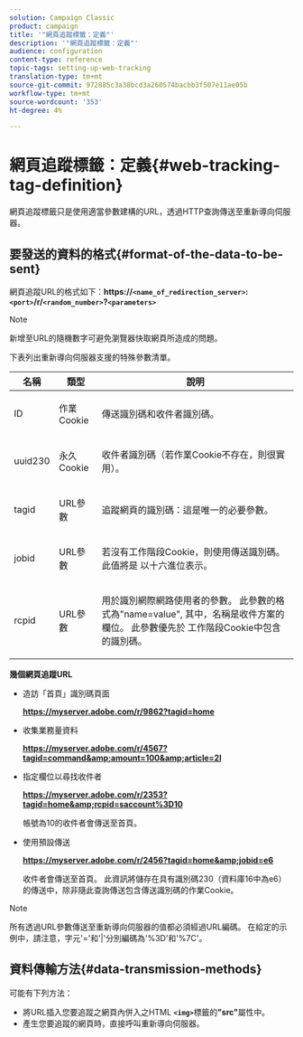 ```yaml
---
solution: Campaign Classic
product: campaign
title: '"網頁追蹤標籤：定義"'
description: '"網頁追蹤標籤：定義"'
audience: configuration
content-type: reference
topic-tags: setting-up-web-tracking
translation-type: tm+mt
source-git-commit: 972885c3a38bcd3a260574bacbb3f507e11ae05b
workflow-type: tm+mt
source-wordcount: '353'
ht-degree: 4%

---
```



# 網頁追蹤標籤：定義{#web-tracking-tag-definition}

網頁追蹤標籤只是使用適當參數建構的URL，透過HTTP查詢傳送至重新導向伺服器。

## 要發送的資料的格式{#format-of-the-data-to-be-sent}

網頁追蹤URL的格式如下：**https://`<name_of_redirection_server>`:`<port>`/r/`<random_number>`?`<parameters>`**

>[!NOTE]
>
>新增至URL的隨機數字可避免瀏覽器快取網頁所造成的問題。

下表列出重新導向伺服器支援的特殊參數清單。

<table>
                     <thead>
                        <tr>
                           <th>名稱</th>
                           <th>類型</th>
                           <th>說明</th> 
                        </tr> 
                     </thead>
                     <tbody>
                        <tr>
                           <td>
                              <p>ID</p> 
                           </td>
                           <td>
                              <p>作業Cookie</p> 
                           </td>
                           <td>
                              <p>傳送識別碼和收件者識別碼。</p> 
                           </td> 
                        </tr>
                        <tr>
                           <td>
                              <p>uuid230</p> 
                           </td>
                           <td>
                              <p>永久Cookie</p> 
                           </td>
                           <td>
                              <p>收件者識別碼（若作業Cookie不存在，則很實用）。</p> 
                           </td> 
                        </tr>
                        <tr>
                           <td>
                              <p>tagid</p> 
                           </td>
                           <td>
                              <p>URL參數</p> 
                           </td>
                           <td>
                              <p>追蹤網頁的識別碼：這是唯一的必要參數。</p> 
                           </td> 
                        </tr>
                        <tr>
                           <td>
                              <p>jobid</p> 
                           </td>
                           <td>
                              <p>URL參數</p> 
                           </td>
                           <td>
                              <p>若沒有工作階段Cookie，則使用傳送識別碼。 此值將是
                                 以十六進位表示。
                              </p> 
                           </td> 
                        </tr>
                        <tr>
                           <td>
                              <p>rcpid</p> 
                           </td>
                           <td>
                              <p>URL參數</p> 
                           </td>
                           <td>
                              <p>用於識別網際網路使用者的參數。 此參數的格式為"name=value",
                                 其中，名稱是收件方案的欄位。 此參數優先於
                                 工作階段Cookie中包含的識別碼。
                              </p> 
                           </td> 
                        </tr> 
                     </tbody>  
                  </table>

**幾個網頁追蹤URL**

* 造訪「首頁」識別碼頁面

   **https://myserver.adobe.com/r/9862?tagid=home**

* 收集業務量資料

   **https://myserver.adobe.com/r/4567?tagid=command&amp;amount=100&amp;article=2l**

* 指定欄位以尋找收件者

   **https://myserver.adobe.com/r/2353?tagid=home&amp;rcpid=saccount%3D10**

   帳號為10的收件者會傳送至首頁。

* 使用預設傳送

   **https://myserver.adobe.com/r/2456?tagid=home&amp;jobid=e6**

   收件者會傳送至首頁。 此資訊將儲存在具有識別碼230（資料庫16中為e6）的傳送中，除非隨此查詢傳送包含傳送識別碼的作業Cookie。

>[!NOTE]
>
>所有透過URL參數傳送至重新導向伺服器的值都必須經過URL編碼。 在給定的示例中，請注意，字元&#39;=&#39;和&#39;|&#39;分別編碼為&#39;%3D&#39;和&#39;%7C&#39;。

## 資料傳輸方法{#data-transmission-methods}

可能有下列方法：

* 將URL插入您要追蹤之網頁內併入之HTML **`<img>`**&#x200B;標籤的&#x200B;**&quot;src&quot;**&#x200B;屬性中。
* 產生您要追蹤的網頁時，直接呼叫重新導向伺服器。

